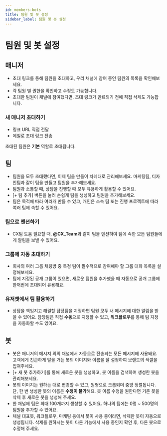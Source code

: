 ```yaml
---
id: members-bots
title: 팀원 및 봇 설정
sidebar_label: 팀원 및 봇 설정
---
```


# 팀원 및 봇 설정

## 매니저

- 초대 링크를 통해 팀원을 초대하고, 우리 채널에 참여 중인 팀원의 목록을 확인해보세요.
- 각 팀원 별 권한을 확인하고 수정도 가능합니다.
- 초대한 팀원이 채널에 참여했다면, 초대 링크가 만료되기 전에 직접 삭제도 가능합니다.

### 새 매니저 초대하기

- 링크 URL 직접 전달
- 메일로 초대 링크 전송

초대된 팀원은 **기본** 역할로 초대됩니다.

## 팀

- 팀원을 모두 초대했다면, 이제 팀을 만들어 차례대로 관리해보세요. 마케팅팀, 디자인팀과 같이 팀을 만들고 팀원을 추가해보세요.
- 팀원과 소통할 때, 상담을 진행할 때 모두 유용하게 활용할 수 있어요.
- [+ 팀 추가] 버튼을 눌러 손쉽게 팀을 생성하고 팀원을 추가해보세요.
- 팀은 목적에 따라 여러개 만들 수 있고, 개인은 소속 팀 또는 진행 프로젝트에 따라 여러 팀에 속할 수 있어요.

### 팀으로 멘션하기

- CX팀 도움 필요할 때, **@CX_Team**과 같이 팀을 멘션하여 팀에 속한 모든 팀원들에게 알림을 보낼 수 있어요.

### 그룹에 자동 초대하기

- 회사의 여러 그룹 채팅방 중 특정 팀이 필수적으로 참여해야 할 그룹 대화 목록을 설정해보세요.
- 팀에 지정된 공개 그룹이 있으면, 새로운 팀원을 추가했을 때 자동으로 공개 그룹에 한꺼번에 초대되어 유용해요.

### 유저챗에서 팀 활용하기

- 상담을 책임지고 해결할 담당팀을 지정하면 팀원 모두 새 메시지에 대한 알림을 받을 수 있어요. 담당팀은 직접 **수동**으로 지정할 수 있고, **워크플로우**를 통해 팀 지정을 자동화할 수도 있어요.

## 봇

- 봇은 매니저의 메시지 외의 채널에서 자동으로 전송되는 모든 메시지에 사용돼요. 고객에게 친근하게 말을 거는 봇의 이미지와 이름을 잘 설정하여 브랜드의 색깔을 입혀주세요.
- [+ 새 봇 추가하기]를 통해 새로운 봇을 생성하고, 봇 이름을 검색하여 생성한 봇을 관리해보세요.
- 봇의 이미지는 원하는 대로 변경할 수 있고, 원형으로 크롭되며 중앙 정렬됩니다. 단, 한 번 생성한 봇의 이름은 **수정이 불가**해요. 봇 이름 수정을 원한다면 기존 봇을 삭제 후 새로운 봇을 생성해 주세요.
- 한 채널에 팀은 최대 100개까지 생성할 수 있어요. 하나의 팀에는 0명 ~ 500명의 팀원을 추가할 수 있어요.
- 채널 대표봇, 워크플로우, 마케팅 등에서 봇이 사용 중이라면, 삭제한 봇이 자동으로 생성됩니다. 삭제를 원하시는 봇이 다른 기능에서 사용 중인지 확인 후, 다른 봇으로 수정해 주세요.
